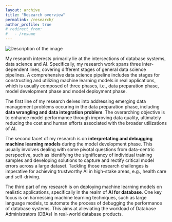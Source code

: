 ```yaml
---
layout: archive
title: "Research overview"
permalink: /research/
author_profile: true
# redirect_from:
#   - /resume
---
```


<img src="http://wuyinjun-1993.github.io/files/research_overview.png" alt="Description of the image">

My research interests primarily lie at the intersections of database systems, data science and AI. Specifically, my research work spans three inter-dependent lines, covering different stages of general data science pipelines. A comprehensive data science pipeline includes the stages for constructing and utilizing machine learning models in real applications, which is usually composed of three phases, i.e., data preparation phase, model development phase and model deployment phase. 

The first line of my research delves into addressing emerging data management problems occuring in the data preparation phase, including <b>data wrangling and data integration problem</b>. The overarching objective is to enhance model performance through improving data quality, ultimately reducing the cost and human efforts associated with the broader utilizations of AI. 

The second facet of my research is on <b>interpretating and debugging machine learning models</b> during the model development phase. This usually involves dealing with some pivotal questions from data-centric perspective, such as identifying the significancy of individual training samples and developing solutions to capture and rectify critical model errors across a large dataset. Tackling those research challenges is imperative for achieving trustworthy AI in high-stake areas, e.g., health care and self-driving. 

The third part of my research is on deploying machine learning models on realistic applications, specifically in the realm of <b>AI for database</b>. One key focus is on harnessing machine learning techniques, such as large language models, to automate the process of debugging the performance of database systems. This aims at alleviating the workload of Database Administrators (DBAs) in real-world database products. 
